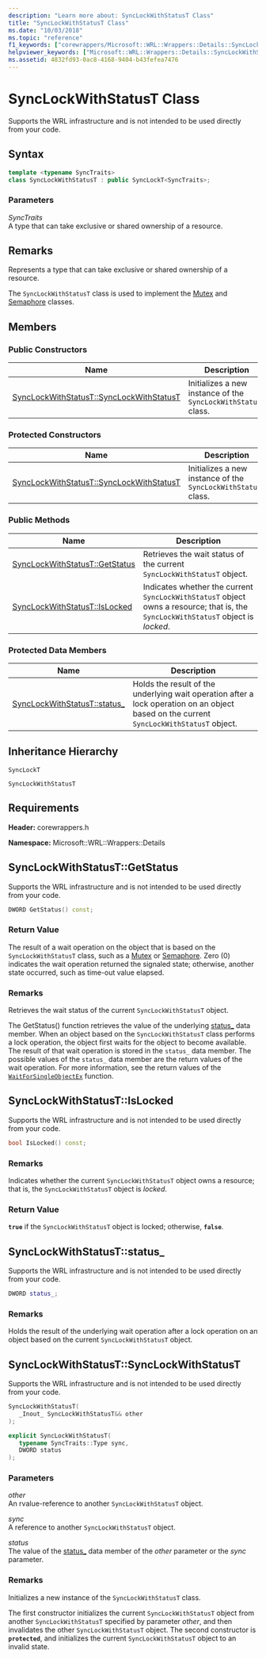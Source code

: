 ```yaml
---
description: "Learn more about: SyncLockWithStatusT Class"
title: "SyncLockWithStatusT Class"
ms.date: "10/03/2018"
ms.topic: "reference"
f1_keywords: ["corewrappers/Microsoft::WRL::Wrappers::Details::SyncLockWithStatusT", "corewrappers/Microsoft::WRL::Wrappers::Details::SyncLockWithStatusT::GetStatus", "corewrappers/Microsoft::WRL::Wrappers::Details::SyncLockWithStatusT::IsLocked", "corewrappers/Microsoft::WRL::Wrappers::Details::SyncLockWithStatusT::status_", "corewrappers/Microsoft::WRL::Wrappers::Details::SyncLockWithStatusT::SyncLockWithStatusT"]
helpviewer_keywords: ["Microsoft::WRL::Wrappers::Details::SyncLockWithStatusT class", "Microsoft::WRL::Wrappers::Details::SyncLockWithStatusT::GetStatus method", "Microsoft::WRL::Wrappers::Details::SyncLockWithStatusT::IsLocked method", "Microsoft::WRL::Wrappers::Details::SyncLockWithStatusT::status_ data member", "Microsoft::WRL::Wrappers::Details::SyncLockWithStatusT::SyncLockWithStatusT, constructor"]
ms.assetid: 4832fd93-0ac8-4168-9404-b43fefea7476
---
```

# SyncLockWithStatusT Class

Supports the WRL infrastructure and is not intended to be used directly from your code.

## Syntax

```cpp
template <typename SyncTraits>
class SyncLockWithStatusT : public SyncLockT<SyncTraits>;
```

### Parameters

*SyncTraits*<br/>
A type that can take exclusive or shared ownership of a resource.

## Remarks

Represents a type that can take exclusive or shared ownership of a resource.

The `SyncLockWithStatusT` class is used to implement the [Mutex](mutex-class.md) and [Semaphore](semaphore-class.md) classes.

## Members

### Public Constructors

Name                                                             | Description
---------------------------------------------------------------- | --------------------------------------------------------------
[SyncLockWithStatusT::SyncLockWithStatusT](#synclockwithstatust) | Initializes a new instance of the `SyncLockWithStatusT` class.

### Protected Constructors

Name                                                             | Description
---------------------------------------------------------------- | --------------------------------------------------------------
[SyncLockWithStatusT::SyncLockWithStatusT](#synclockwithstatust) | Initializes a new instance of the `SyncLockWithStatusT` class.

### Public Methods

Name                                         | Description
-------------------------------------------- | ----------------------------------------------------------------------------------------------------------------------------------
[SyncLockWithStatusT::GetStatus](#getstatus) | Retrieves the wait status of the current `SyncLockWithStatusT` object.
[SyncLockWithStatusT::IsLocked](#islocked)   | Indicates whether the current `SyncLockWithStatusT` object owns a resource; that is, the `SyncLockWithStatusT` object is *locked*.

### Protected Data Members

Name                                    | Description
--------------------------------------- | ----------------------------------------------------------------------------------------------------------------------------------------
[SyncLockWithStatusT::status_](#status) | Holds the result of the underlying wait operation after a lock operation on an object based on the current `SyncLockWithStatusT` object.

## Inheritance Hierarchy

`SyncLockT`

`SyncLockWithStatusT`

## Requirements

**Header:** corewrappers.h

**Namespace:** Microsoft::WRL::Wrappers::Details

## <a name="getstatus"></a> SyncLockWithStatusT::GetStatus

Supports the WRL infrastructure and is not intended to be used directly from your code.

```cpp
DWORD GetStatus() const;
```

### Return Value

The result of a wait operation on the object that is based on the `SyncLockWithStatusT` class, such as a [Mutex](mutex-class.md) or [Semaphore](semaphore-class.md). Zero (0) indicates the wait operation returned the signaled state; otherwise, another state occurred, such as time-out value elapsed.

### Remarks

Retrieves the wait status of the current `SyncLockWithStatusT` object.

The GetStatus() function retrieves the value of the underlying [status_](#status) data member. When an object based on the `SyncLockWithStatusT` class performs a lock operation, the object first waits for the object to become available. The result of that wait operation is stored in the `status_` data member. The possible values of the `status_` data member are the return values of the wait operation. For more information, see the return values of the [`WaitForSingleObjectEx`](/windows/win32/api/synchapi/nf-synchapi-waitforsingleobjectex) function.

## <a name="islocked"></a> SyncLockWithStatusT::IsLocked

Supports the WRL infrastructure and is not intended to be used directly from your code.

```cpp
bool IsLocked() const;
```

### Remarks

Indicates whether the current `SyncLockWithStatusT` object owns a resource; that is, the `SyncLockWithStatusT` object is *locked*.

### Return Value

**`true`** if the `SyncLockWithStatusT` object is locked; otherwise, **`false`**.

## <a name="status"></a> SyncLockWithStatusT::status_

Supports the WRL infrastructure and is not intended to be used directly from your code.

```cpp
DWORD status_;
```

### Remarks

Holds the result of the underlying wait operation after a lock operation on an object based on the current `SyncLockWithStatusT` object.

## <a name="synclockwithstatust"></a> SyncLockWithStatusT::SyncLockWithStatusT

Supports the WRL infrastructure and is not intended to be used directly from your code.

```cpp
SyncLockWithStatusT(
   _Inout_ SyncLockWithStatusT&& other
);

explicit SyncLockWithStatusT(
   typename SyncTraits::Type sync,
   DWORD status
);
```

### Parameters

*other*<br/>
An rvalue-reference to another `SyncLockWithStatusT` object.

*sync*<br/>
A reference to another `SyncLockWithStatusT` object.

*status*<br/>
The value of the [status_](#status) data member of the *other* parameter or the *sync* parameter.

### Remarks

Initializes a new instance of the `SyncLockWithStatusT` class.

The first constructor initializes the current `SyncLockWithStatusT` object from another `SyncLockWithStatusT` specified by parameter *other*, and then invalidates the other `SyncLockWithStatusT` object. The second constructor is **`protected`**, and initializes the current `SyncLockWithStatusT` object to an invalid state.
